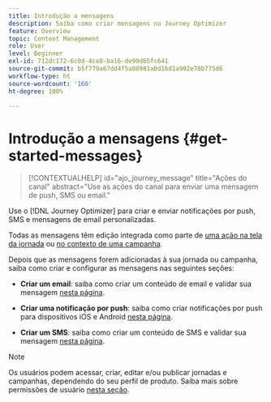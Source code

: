 ```yaml
---
title: Introdução a mensagens
description: Saiba como criar mensagens no Journey Optimizer
feature: Overview
topic: Content Management
role: User
level: Beginner
exl-id: 712dc172-6c0d-4ce8-ba16-de99d65fc641
source-git-commit: b5f779a67dd4f5a08981a0d16d1a902e78b775d6
workflow-type: ht
source-wordcount: '160'
ht-degree: 100%

---
```


# Introdução a mensagens {#get-started-messages}

>[!CONTEXTUALHELP]
>id="ajo_journey_message"
>title="Ações do canal"
>abstract="Use as ações do canal para enviar uma mensagem de push, SMS ou email."

Use o [!DNL Journey Optimizer] para criar e enviar notificações por push, SMS e mensagens de email personalizadas.

Todas as mensagens têm edição integrada como parte de [uma ação na tela da jornada](messages-in-journeys.md) ou [no contexto de uma campanha](messages-in-campaigns.md).

Depois que as mensagens forem adicionadas à sua jornada ou campanha, saiba como criar e configurar as mensagens nas seguintes seções:

* **Criar um email**: saiba como criar um conteúdo de email e validar sua mensagem [nesta página](create-email.md).

* **Criar uma notificação por push**: saiba como criar notificações por push para dispositivos iOS e Android [nesta página](create-push.md).

* **Criar um SMS**: saiba como criar um conteúdo de SMS e validar sua mensagem [nesta página](create-sms.md).

>[!NOTE]
>
>Os usuários podem acessar, criar, editar e/ou publicar jornadas e campanhas, dependendo do seu perfil de produto. Saiba mais sobre permissões de usuário [nesta seção](../administration/permissions.md).
